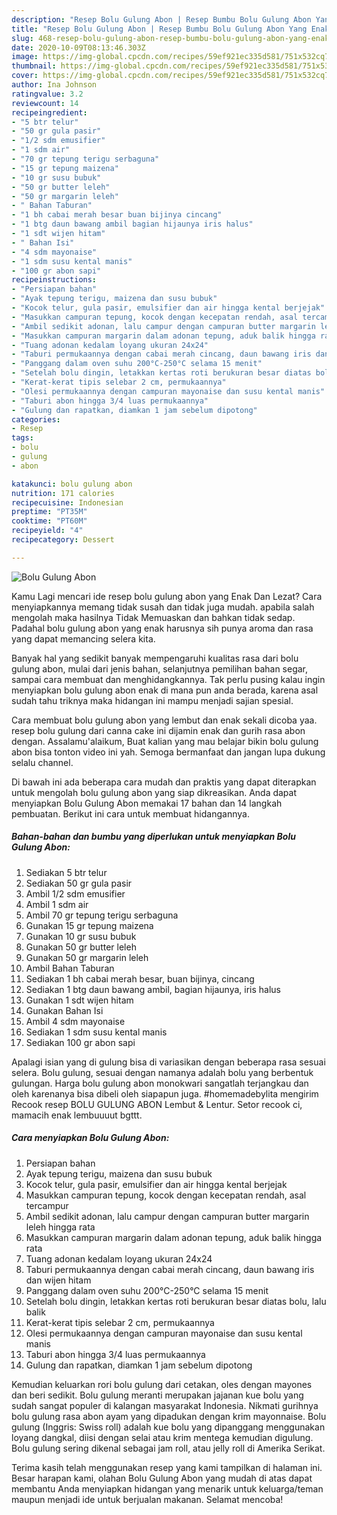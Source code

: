 ```yaml
---
description: "Resep Bolu Gulung Abon | Resep Bumbu Bolu Gulung Abon Yang Enak Banget"
title: "Resep Bolu Gulung Abon | Resep Bumbu Bolu Gulung Abon Yang Enak Banget"
slug: 468-resep-bolu-gulung-abon-resep-bumbu-bolu-gulung-abon-yang-enak-banget
date: 2020-10-09T08:13:46.303Z
image: https://img-global.cpcdn.com/recipes/59ef921ec335d581/751x532cq70/bolu-gulung-abon-foto-resep-utama.jpg
thumbnail: https://img-global.cpcdn.com/recipes/59ef921ec335d581/751x532cq70/bolu-gulung-abon-foto-resep-utama.jpg
cover: https://img-global.cpcdn.com/recipes/59ef921ec335d581/751x532cq70/bolu-gulung-abon-foto-resep-utama.jpg
author: Ina Johnson
ratingvalue: 3.2
reviewcount: 14
recipeingredient:
- "5 btr telur"
- "50 gr gula pasir"
- "1/2 sdm emusifier"
- "1 sdm air"
- "70 gr tepung terigu serbaguna"
- "15 gr tepung maizena"
- "10 gr susu bubuk"
- "50 gr butter leleh"
- "50 gr margarin leleh"
- " Bahan Taburan"
- "1 bh cabai merah besar buan bijinya cincang"
- "1 btg daun bawang ambil bagian hijaunya iris halus"
- "1 sdt wijen hitam"
- " Bahan Isi"
- "4 sdm mayonaise"
- "1 sdm susu kental manis"
- "100 gr abon sapi"
recipeinstructions:
- "Persiapan bahan"
- "Ayak tepung terigu, maizena dan susu bubuk"
- "Kocok telur, gula pasir, emulsifier dan air hingga kental berjejak"
- "Masukkan campuran tepung, kocok dengan kecepatan rendah, asal tercampur"
- "Ambil sedikit adonan, lalu campur dengan campuran butter margarin leleh hingga rata"
- "Masukkan campuran margarin dalam adonan tepung, aduk balik hingga rata"
- "Tuang adonan kedalam loyang ukuran 24x24"
- "Taburi permukaannya dengan cabai merah cincang, daun bawang iris dan wijen hitam"
- "Panggang dalam oven suhu 200°C-250°C selama 15 menit"
- "Setelah bolu dingin, letakkan kertas roti berukuran besar diatas bolu, lalu balik"
- "Kerat-kerat tipis selebar 2 cm, permukaannya"
- "Olesi permukaannya dengan campuran mayonaise dan susu kental manis"
- "Taburi abon hingga 3/4 luas permukaannya"
- "Gulung dan rapatkan, diamkan 1 jam sebelum dipotong"
categories:
- Resep
tags:
- bolu
- gulung
- abon

katakunci: bolu gulung abon 
nutrition: 171 calories
recipecuisine: Indonesian
preptime: "PT35M"
cooktime: "PT60M"
recipeyield: "4"
recipecategory: Dessert

---
```



![Bolu Gulung Abon](https://img-global.cpcdn.com/recipes/59ef921ec335d581/751x532cq70/bolu-gulung-abon-foto-resep-utama.jpg)

Kamu Lagi mencari ide resep bolu gulung abon yang Enak Dan Lezat? Cara menyiapkannya memang tidak susah dan tidak juga mudah. apabila salah mengolah maka hasilnya Tidak Memuaskan dan bahkan tidak sedap. Padahal bolu gulung abon yang enak harusnya sih punya aroma dan rasa yang dapat memancing selera kita.

Banyak hal yang sedikit banyak mempengaruhi kualitas rasa dari bolu gulung abon, mulai dari jenis bahan, selanjutnya pemilihan bahan segar, sampai cara membuat dan menghidangkannya. Tak perlu pusing kalau ingin menyiapkan bolu gulung abon enak di mana pun anda berada, karena asal sudah tahu triknya maka hidangan ini mampu menjadi sajian spesial.

Cara membuat bolu gulung abon yang lembut dan enak sekali dicoba yaa. resep bolu gulung dari canna cake ini dijamin enak dan gurih rasa abon dengan. Assalamu&#39;alaikum, Buat kalian yang mau belajar bikin bolu gulung abon bisa tonton video ini yah. Semoga bermanfaat dan jangan lupa dukung selalu channel.


Di bawah ini ada beberapa cara mudah dan praktis yang dapat diterapkan untuk mengolah bolu gulung abon yang siap dikreasikan. Anda dapat menyiapkan Bolu Gulung Abon memakai 17 bahan dan 14 langkah pembuatan. Berikut ini cara untuk membuat hidangannya.

<!--inarticleads1-->

##### Bahan-bahan dan bumbu yang diperlukan untuk menyiapkan Bolu Gulung Abon:

1. Sediakan 5 btr telur
1. Sediakan 50 gr gula pasir
1. Ambil 1/2 sdm emusifier
1. Ambil 1 sdm air
1. Ambil 70 gr tepung terigu serbaguna
1. Gunakan 15 gr tepung maizena
1. Gunakan 10 gr susu bubuk
1. Gunakan 50 gr butter leleh
1. Gunakan 50 gr margarin leleh
1. Ambil  Bahan Taburan
1. Sediakan 1 bh cabai merah besar, buan bijinya, cincang
1. Sediakan 1 btg daun bawang ambil, bagian hijaunya, iris halus
1. Gunakan 1 sdt wijen hitam
1. Gunakan  Bahan Isi
1. Ambil 4 sdm mayonaise
1. Sediakan 1 sdm susu kental manis
1. Sediakan 100 gr abon sapi


Apalagi isian yang di gulung bisa di variasikan dengan beberapa rasa sesuai selera. Bolu gulung, sesuai dengan namanya adalah bolu yang berbentuk gulungan. Harga bolu gulung abon monokwari sangatlah terjangkau dan oleh karenanya bisa dibeli oleh siapapun juga. #homemadebylita mengirim Recook resep BOLU GULUNG ABON Lembut &amp; Lentur. Setor recook ci, mamacih enak lembuuuut bgttt. 

<!--inarticleads2-->

##### Cara menyiapkan Bolu Gulung Abon:

1. Persiapan bahan
1. Ayak tepung terigu, maizena dan susu bubuk
1. Kocok telur, gula pasir, emulsifier dan air hingga kental berjejak
1. Masukkan campuran tepung, kocok dengan kecepatan rendah, asal tercampur
1. Ambil sedikit adonan, lalu campur dengan campuran butter margarin leleh hingga rata
1. Masukkan campuran margarin dalam adonan tepung, aduk balik hingga rata
1. Tuang adonan kedalam loyang ukuran 24x24
1. Taburi permukaannya dengan cabai merah cincang, daun bawang iris dan wijen hitam
1. Panggang dalam oven suhu 200°C-250°C selama 15 menit
1. Setelah bolu dingin, letakkan kertas roti berukuran besar diatas bolu, lalu balik
1. Kerat-kerat tipis selebar 2 cm, permukaannya
1. Olesi permukaannya dengan campuran mayonaise dan susu kental manis
1. Taburi abon hingga 3/4 luas permukaannya
1. Gulung dan rapatkan, diamkan 1 jam sebelum dipotong


Kemudian keluarkan rori bolu gulung dari cetakan, oles dengan mayones dan beri sedikit. Bolu gulung meranti merupakan jajanan kue bolu yang sudah sangat populer di kalangan masyarakat Indonesia. Nikmati gurihnya bolu gulung rasa abon ayam yang dipadukan dengan krim mayonnaise. Bolu gulung (Inggris: Swiss roll) adalah kue bolu yang dipanggang menggunakan loyang dangkal, diisi dengan selai atau krim mentega kemudian digulung. Bolu gulung sering dikenal sebagai jam roll, atau jelly roll di Amerika Serikat. 

Terima kasih telah menggunakan resep yang kami tampilkan di halaman ini. Besar harapan kami, olahan Bolu Gulung Abon yang mudah di atas dapat membantu Anda menyiapkan hidangan yang menarik untuk keluarga/teman maupun menjadi ide untuk berjualan makanan. Selamat mencoba!
